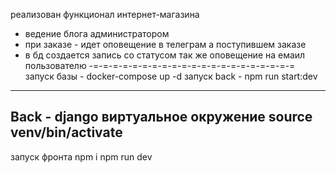  реализован функционал интернет-магазина
+ ведение блога администратором
+ при заказе - идет оповещение в телеграм а поступившем заказе
+ в бд создается запись со статусом так же оповещение на емаил пользователю
-=-=-=-=-=-=-=-=-=-=-=-=-=-=-=-=-=-=-=-=-=
запуск базы - docker-compose up -d
запуск back - npm run start:dev
--------------------------------
Back - django
виртуальное окружение source venv/bin/activate
--------------------------------
запуск фронта
npm i
npm run dev
